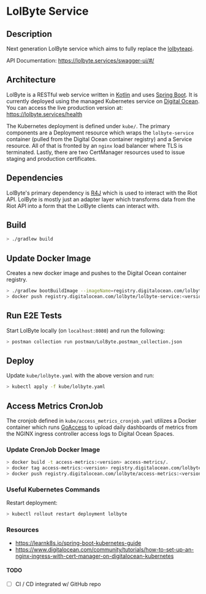 # LolByte Service

## Description

Next generation LolByte service which aims to fully replace the [lolbyteapi](https://github.com/lolbyte-code/lolbyteapi). 

API Documentation: https://lolbyte.services/swagger-ui/#/

## Architecture

LolByte is a RESTful web service written in [Kotlin](https://kotlinlang.org/) and uses [Spring Boot](https://spring.io/projects/spring-boot). It is currently deployed using the managed Kubernetes service on [Digital Ocean](https://www.digitalocean.com/products/kubernetes/). You can access the live production version at: https://lolbyte.services/health

The Kubernetes deployment is defined under `kube/`. The primary components are a Deployment resource which wraps the `lolbyte-service` container (pulled from the Digital Ocean container registry) and a Service resource. All of that is fronted by an `nginx` load balancer where TLS is terminated. Lastly, there are two CertManager resources used to issue staging and production certificates.

## Dependencies

LolByte's primary dependency is [R4J](https://github.com/stelar7/R4J) which is used to interact with the Riot API. LolByte is mostly just an adapter layer which transforms data from the Riot API into a form that the LolByte clients can interact with.

## Build

```bash
> ./gradlew build
```

## Update Docker Image

Creates a new docker image and pushes to the Digital Ocean container registry.

```bash
> ./gradlew bootBuildImage --imageName=registry.digitalocean.com/lolbyte/lolbyte-service:<version>
> docker push registry.digitalocean.com/lolbyte/lolbyte-service:<version>
```

## Run E2E Tests

Start LolByte locally (on `localhost:8080`) and run the following:

```bash
> postman collection run postman/LolByte.postman_collection.json
```

## Deploy

Update `kube/lolbyte.yaml` with the above version and run:

```bash
> kubectl apply -f kube/lolbyte.yaml
```

## Access Metrics CronJob

The cronjob defined in `kube/access_metrics_cronjob.yaml` utilizes a Docker container which runs [GoAccess](https://goaccess.io/) to upload daily dashboards of metrics from the NGINX ingress controller access logs to Digital Ocean Spaces.

### Update CronJob Docker Image

```bash
> docker build -t access-metrics:<version> access-metrics/.
> docker tag access-metrics:<version> registry.digitalocean.com/lolbyte/access-metrics:<version>
> docker push registry.digitalocean.com/lolbyte/access-metrics:<version>
```

### Useful Kubernetes Commands

Restart deployment:

```bash
> kubectl rollout restart deployment lolbyte
```

### Resources

- https://learnk8s.io/spring-boot-kubernetes-guide
- https://www.digitalocean.com/community/tutorials/how-to-set-up-an-nginx-ingress-with-cert-manager-on-digitalocean-kubernetes

#### TODO

- [ ] CI / CD integrated w/ GitHub repo
